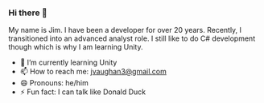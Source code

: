 ### Hi there 👋
My name is Jim. I have been a developer for over 20 years. Recently, I transitioned into an advanced analyst role. I still like
to do C# development though which is why I am learning Unity.

<!--
**jimv3/jimv3** is a ✨ _special_ ✨ repository because its `README.md` (this file) appears on your GitHub profile.

Here are some ideas to get you started:

- 🔭 I’m currently working on ...
- 👯 I’m looking to collaborate on ...
- 🤔 I’m looking for help with ...
- 💬 Ask me about ...
-->
- 🌱 I’m currently learning Unity
- 📫 How to reach me: jvaughan3@gmail.com
- 😄 Pronouns: he/him
- ⚡ Fun fact: I can talk like Donald Duck
